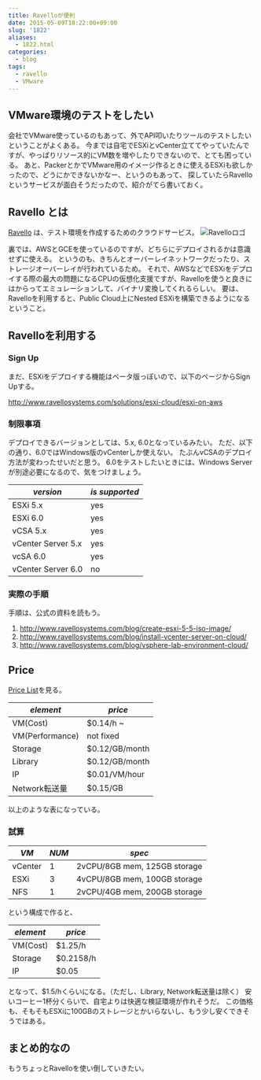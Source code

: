 ```yaml
---
title: Ravelloが便利
date: 2015-05-09T18:22:00+09:00
slug: '1822'
aliases:
  - 1822.html
categories:
  - blog
tags:
  - ravello
  - VMware
---
```



## VMware環境のテストをしたい
会社でVMware使っているのもあって、外でAPI叩いたりツールのテストしたいということがよくある。
今までは自宅でESXiとvCenter立ててやっていたんですが、やっぱりリソース的にVM数を増やしたりできないので、とても困っている。
あと、PackerとかでVMware用のイメージ作るときに使えるESXiも欲しかったので、どうにかできないかなー、というのもあって、
探していたらRavelloというサービスが面白そうだったので、紹介がてら書いておく。

## Ravello とは

[Ravello](http://www.ravellosystems.com/) は、テスト環境を作成するためのクラウドサービス。
![Ravelloロゴ](http://www.ravellosystems.com/sites/all/themes/ravello/images/new-images/ravello-logo.svg)

裏では、AWSとGCEを使っているのですが、どちらにデプロイされるかは意識せずに使える。
というのも、きちんとオーバーレイネットワークだったり、ストレージオーバーレイが行われているため。
それで、AWSなどでESXiをデプロイする際の最大の問題になるCPUの仮想化支援ですが、Ravelloを使うと良きにはからってエミュレーションして、バイナリ変換してくれるらしい。
要は、Ravelloを利用すると、Public Cloud上にNested ESXiを構築できるようになるということ。

## Ravelloを利用する
### Sign Up
まだ、ESXiをデプロイする機能はベータ版っぽいので、以下のページからSign Upする。

http://www.ravellosystems.com/solutions/esxi-cloud/esxi-on-aws

### 制限事項
デプロイできるバージョンとしては、5.x, 6.0となっているみたい。
ただ、以下の通り、6.0ではWindows版のvCenterしか使えない。
たぶんvCSAのデプロイ方法が変わったせいだと思う。
6.0をテストしたいときには、Windows Serverが別途必要になるので、気をつけましょう。

| _version_ | _is supported_ |
|------------|--------------|
| ESXi 5.x | yes |
| ESXi 6.0 | yes |
| vCSA 5.x | yes |
| vCenter Server 5.x | yes |
| vcSA 6.0 | yes |
| vCenter Server 6.0 | no |

### 実際の手順
手順は、公式の資料を読もう。
1. http://www.ravellosystems.com/blog/create-esxi-5-5-iso-image/
2. http://www.ravellosystems.com/blog/install-vcenter-server-on-cloud/
3. http://www.ravellosystems.com/blog/vsphere-lab-environment-cloud/

## Price
[Price List](http://www.ravellosystems.com/ravello-price-list)を見る。

| _element_ | _price_ |
|----------|------|
| VM(Cost) | $0.14/h ~ |
| VM(Performance) | not fixed |
| Storage | $0.12/GB/month |
| Library | $0.12/GB/month |
| IP | $0.01/VM/hour |
| Network転送量 | $0.15/GB |

以上のような表になっている。

### 試算

| _VM_ | _NUM_ | _spec_ |
|------|--------|-------|
| vCenter | 1 | 2vCPU/8GB mem, 125GB storage |
| ESXi | 3 | 4vCPU/8GB mem, 100GB storage |
| NFS | 1 | 2vCPU/4GB mem, 200GB storage |

という構成で作ると、

| _element_ | _price_ |
|----------|------|
| VM(Cost) | $1.25/h |
| Storage | $0.2158/h |
| IP | $0.05 |

となって、$1.5/hくらいになる。（ただし、Library, Network転送量は除く）
安いコーヒー1杯分くらいで、自宅よりは快適な検証環境が作れそうだ。
この価格も、そもそもESXiに100GBのストレージとかいらないし、もう少し安くできそうではある。

## まとめ的なの
もうちょっとRavelloを使い倒していきたい。



